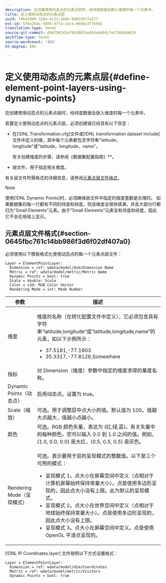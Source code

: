 ```yaml
---
description: 在创建使用动态点的元素点层时，经纬度数据会嵌入维度的每一个元素中。
title: 定义使用动态点的元素点层
uuid: f4b41969-329a-4c33-a8db-8d85597fa577
exl-id: 5f6e264c-5804-47fa-a3ca-8608a3f7e9d3
translation-type: tm+mt
source-git-commit: d9df90242ef96188f4e4b5e6d04cfef196b0a628
workflow-type: tm+mt
source-wordcount: '454'
ht-degree: 89%

---
```


# 定义使用动态点的元素点层{#define-element-point-layers-using-dynamic-points}

在创建使用动态点的元素点层时，经纬度数据会嵌入维度的每一个元素中。

若要定义使用动态点的元素点层，必须创建或已经具有以下信息：

* 在[!DNL Transformation.cfg]文件或[!DNL transformation dataset include]文件中定义的维，其中每个元素都包含字符串&quot;latitude，longitude&quot;或&quot;latitude，longitude，name&quot;。

   有关创建维度的步骤，请参阅《数据集配置指南》**。

* 层文件，用于指定相关维度。

有关层文件所需格式的详细信息，请参阅[元素点层文件格式](../../../../home/c-get-started/c-im-layers/c-elmt-pt-layers/c-elmt-pt-dyn-pts.md#section-0645fbc761c14bb986f3d6f02df407a0)。

>[!NOTE]
>
>使用[!DNL Dynamic Points]时，必须确保层文件中指定的维度基数是合理的。 如果数据集的每一行都有不同的纬度和经度，则该维度会很快填满，并且大部分行都归为“Small Elements”元素。由于“Small Elements”元素没有纬度和经度，因此它不会在地球上显示。

## 元素点层文件格式{#section-0645fbc761c14bb986f3d6f02df407a0}

必须使用以下模板格式化使用动态点的每一个元素点层文件：

```
Layer = ElementPointLayer:
  Dimension = ref: wdata/model/dim/Dimension Name
  Metric = ref: wdata/model/metric/Metric Name
  Dynamic Points = bool: true
  Scale = double: Scale
  Color = v3d: RGB Color Vector
  Rendering Mode = int: Mode Number
```

<table id="table_8756BDCC49F447C0855BA64BC0078A0C"> 
 <thead> 
  <tr> 
   <th colname="col1" class="entry"> 参数 </th> 
   <th colname="col2" class="entry"> 描述 </th> 
  </tr> 
 </thead>
 <tbody> 
  <tr> 
   <td colname="col1"> 维度 </td> 
   <td colname="col2"> <p>维度的名称（在转化配置文件中定义），它必须包含具有字符串“latitude,longitude”或“latitude,longitude,name”的元素，如以下示例所示： 
     <ul id="ul_CC12F05459C640F5AB3C295932B04F83"> 
      <li id="li_9023CFA04A0F407E9DF0E1A4D71BB18C">37.5181,-77.1903 </li> 
      <li id="li_F002AB3AB98049A4AF1588B51167C7FA">35.3317,-77.8126,Somewhere </li> 
     </ul> </p> </td> 
  </tr> 
  <tr> 
   <td colname="col1"> 指标 </td> 
   <td colname="col2"> 对 Dimension（维度）参数中指定的维度求得的量度名称。 </td> 
  </tr> 
  <tr> 
   <td colname="col1"> Dynamic Points（动态点） </td> 
   <td colname="col2"> 启用动态点。设置为 true。 </td> 
  </tr> 
  <tr> 
   <td colname="col1"> Scale（缩放） </td> 
   <td colname="col2"> 可选。用于调整层中点大小的值。默认值为 100。值越大点越大，值越小点越小。 </td> 
  </tr> 
  <tr> 
   <td colname="col1"> 颜色 </td> 
   <td colname="col2"> 可选。RGB 颜色矢量，表达为 (红,绿,蓝)。有关矢量中的每种颜色，您可以输入 0.0 到 1.0 之间的值。例如，(1.0, 0.0, 0.0) 是大红，(0.5, 0.5, 0.5) 是灰色。 </td> 
  </tr> 
  <tr> 
   <td colname="col1"> Rendering Mode（呈现模式） </td> 
   <td colname="col2"> <p>可选。表示要用于层的呈现模式的整数值。以下是三个可用的模式： 
     <ul id="ul_C7A74B9B085741C8B7116E4F110DF830"> 
      <li id="li_75CC2BE35C594B6895F743A1967A2E07">呈现模式 1。点大小在屏幕空间中定义（点相对于计算机屏幕始终保持常量大小）。点是使用多边形呈现的，因此点大小没有上限。此为默认的呈现模式。 </li> 
      <li id="li_5B19C5B0F59548E28DCE7F7CD319E210">呈现模式 2。点大小在世界空间中定义（点相对于地球始终保持常量大小）。点是使用多边形呈现的，因此点大小没有上限。 </li> 
      <li id="li_DF0C9AEFE82642C9BD5AEA79770D2896">呈现模式 3。点大小在屏幕空间中定义。点是使用 OpenGL 平滑点呈现的。 </li> 
     </ul> </p> </td> 
  </tr> 
 </tbody> 
</table>

[!DNL IP Coordinates.layer] 文件按照以下方式设置格式：

```
Layer = ElementPointLayer:
  Dimension = ref: wdata/model/dim/Coordinates
  Metric = ref: wdata/model/metric/Visitors
  Dynamic Points = bool: true
```
